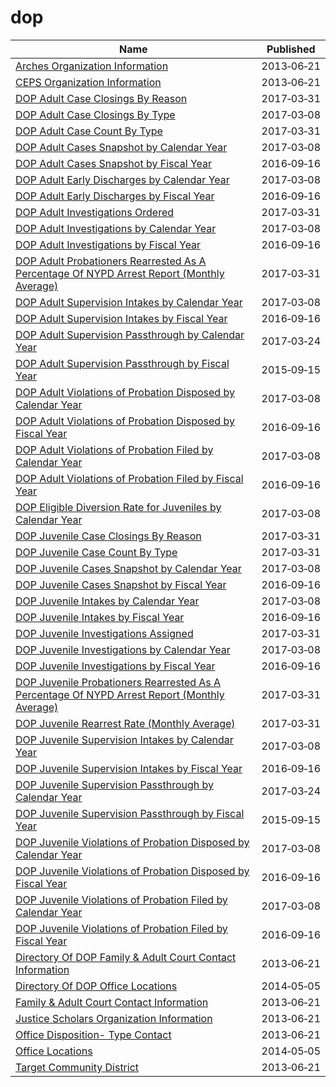 # dop

Name | Published
---- | ---------
[Arches Organization Information](../datasets/jign-uhe6.md) | 2013&#x2011;06&#x2011;21
[CEPS Organization Information](../datasets/nsu8-kyp7.md) | 2013&#x2011;06&#x2011;21
[DOP Adult Case Closings By Reason](../datasets/u6p4-fsey.md) | 2017&#x2011;03&#x2011;31
[DOP Adult Case Closings By Type](../datasets/k72f-2ytm.md) | 2017&#x2011;03&#x2011;08
[DOP Adult Case Count By Type](../datasets/y3gq-zv28.md) | 2017&#x2011;03&#x2011;31
[DOP Adult Cases Snapshot by Calendar Year](../datasets/ph29-5mxy.md) | 2017&#x2011;03&#x2011;08
[DOP Adult Cases Snapshot by Fiscal Year](../datasets/8dxm-n5ha.md) | 2016&#x2011;09&#x2011;16
[DOP Adult Early Discharges by Calendar Year](../datasets/jmr8-fdbz.md) | 2017&#x2011;03&#x2011;08
[DOP Adult Early Discharges by Fiscal Year](../datasets/4e8h-wu86.md) | 2016&#x2011;09&#x2011;16
[DOP Adult Investigations Ordered](../datasets/kkwv-djnk.md) | 2017&#x2011;03&#x2011;31
[DOP Adult Investigations by Calendar Year](../datasets/k659-gwja.md) | 2017&#x2011;03&#x2011;08
[DOP Adult Investigations by Fiscal Year](../datasets/vvym-pu7g.md) | 2016&#x2011;09&#x2011;16
[DOP Adult Probationers Rearrested As A Percentage Of NYPD Arrest Report (Monthly Average)](../datasets/arhf-esqb.md) | 2017&#x2011;03&#x2011;31
[DOP Adult Supervision Intakes by Calendar Year](../datasets/az65-9z36.md) | 2017&#x2011;03&#x2011;08
[DOP Adult Supervision Intakes by Fiscal Year](../datasets/4fsz-s7id.md) | 2016&#x2011;09&#x2011;16
[DOP Adult Supervision Passthrough by Calendar Year](../datasets/3av7-txd8.md) | 2017&#x2011;03&#x2011;24
[DOP Adult Supervision Passthrough by Fiscal Year](../datasets/9ev8-8rz6.md) | 2015&#x2011;09&#x2011;15
[DOP Adult Violations of Probation Disposed by Calendar Year](../datasets/f2cz-q2ik.md) | 2017&#x2011;03&#x2011;08
[DOP Adult Violations of Probation Disposed by Fiscal Year](../datasets/9sys-2i9y.md) | 2016&#x2011;09&#x2011;16
[DOP Adult Violations of Probation Filed by Calendar Year](../datasets/k2ye-5mmh.md) | 2017&#x2011;03&#x2011;08
[DOP Adult Violations of Probation Filed by Fiscal Year](../datasets/fve3-eee8.md) | 2016&#x2011;09&#x2011;16
[DOP Eligible Diversion Rate for Juveniles by Calendar Year](../datasets/qnwe-j5my.md) | 2017&#x2011;03&#x2011;08
[DOP Juvenile Case Closings By Reason](../datasets/wha7-46h5.md) | 2017&#x2011;03&#x2011;31
[DOP Juvenile Case Count By Type](../datasets/c49b-3kmd.md) | 2017&#x2011;03&#x2011;31
[DOP Juvenile Cases Snapshot by Calendar Year](../datasets/65js-fhgz.md) | 2017&#x2011;03&#x2011;08
[DOP Juvenile Cases Snapshot by Fiscal Year](../datasets/4epu-t832.md) | 2016&#x2011;09&#x2011;16
[DOP Juvenile Intakes by Calendar Year](../datasets/7ree-jtaa.md) | 2017&#x2011;03&#x2011;08
[DOP Juvenile Intakes by Fiscal Year](../datasets/ff9v-9yzg.md) | 2016&#x2011;09&#x2011;16
[DOP Juvenile Investigations Assigned](../datasets/vk9f-gvzq.md) | 2017&#x2011;03&#x2011;31
[DOP Juvenile Investigations by Calendar Year](../datasets/fsis-j6x5.md) | 2017&#x2011;03&#x2011;08
[DOP Juvenile Investigations by Fiscal Year](../datasets/3mji-gpg5.md) | 2016&#x2011;09&#x2011;16
[DOP Juvenile Probationers Rearrested As A Percentage Of NYPD Arrest Report (Monthly Average)](../datasets/7m8q-jgtg.md) | 2017&#x2011;03&#x2011;31
[DOP Juvenile Rearrest Rate (Monthly Average)](../datasets/c87b-2j3i.md) | 2017&#x2011;03&#x2011;31
[DOP Juvenile Supervision Intakes by Calendar Year](../datasets/tgqn-na2n.md) | 2017&#x2011;03&#x2011;08
[DOP Juvenile Supervision Intakes by Fiscal Year](../datasets/xdqu-utzq.md) | 2016&#x2011;09&#x2011;16
[DOP Juvenile Supervision Passthrough by Calendar Year](../datasets/6r8r-c474.md) | 2017&#x2011;03&#x2011;24
[DOP Juvenile Supervision Passthrough by Fiscal Year](../datasets/3f5y-5web.md) | 2015&#x2011;09&#x2011;15
[DOP Juvenile Violations of Probation Disposed by Calendar Year](../datasets/qf92-qkjm.md) | 2017&#x2011;03&#x2011;08
[DOP Juvenile Violations of Probation Disposed by Fiscal Year](../datasets/gi3h-3i8t.md) | 2016&#x2011;09&#x2011;16
[DOP Juvenile Violations of Probation Filed by Calendar Year](../datasets/vbgf-ket3.md) | 2017&#x2011;03&#x2011;08
[DOP Juvenile Violations of Probation Filed by Fiscal Year](../datasets/mzy5-smmw.md) | 2016&#x2011;09&#x2011;16
[Directory Of DOP Family & Adult Court Contact Information](../datasets/f46j-m4iq.md) | 2013&#x2011;06&#x2011;21
[Directory Of DOP Office Locations](../datasets/tfbb-gszk.md) | 2014&#x2011;05&#x2011;05
[Family & Adult Court Contact Information](../datasets/su6u-afcg.md) | 2013&#x2011;06&#x2011;21
[Justice Scholars Organization Information](../datasets/69w5-fdhb.md) | 2013&#x2011;06&#x2011;21
[Office Disposition- Type Contact](../datasets/x2zj-69gq.md) | 2013&#x2011;06&#x2011;21
[Office Locations](../datasets/hkud-vzzj.md) | 2014&#x2011;05&#x2011;05
[Target Community District](../datasets/tngj-drbu.md) | 2013&#x2011;06&#x2011;21

